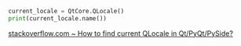 ```python
current_locale = QtCore.QLocale()
print(current_locale.name())
```
[stackoverflow.com ~ How to find current QLocale in Qt/PyQt/PySide?](https://stackoverflow.com/a/28178528)
